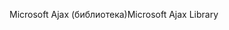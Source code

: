 <span data-ttu-id="c6143-101">Microsoft Ajax (библиотека)</span><span class="sxs-lookup"><span data-stu-id="c6143-101">Microsoft Ajax Library</span></span>